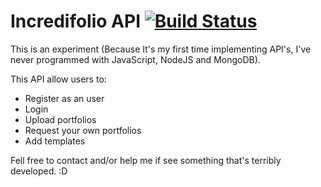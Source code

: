 # Incredifolio API [![Build Status](https://travis-ci.org/PedroOkawa/repo-start.svg?branch=master)](https://travis-ci.org/PedroOkawa/repo-start)

This is an experiment (Because It's my first time implementing API's, I've never programmed with JavaScript, NodeJS and MongoDB).

This API allow users to:

* Register as an user
* Login
* Upload portfolios
* Request your own portfolios
* Add templates

Fell free to contact and/or help me if see something that's terribly developed. :D
